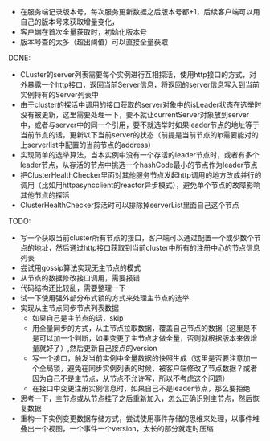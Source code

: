 * 在服务端记录版本号，每次服务更新数据之后版本号都+1，后续客户端可以用自己的版本号来获取增量变化，
* 客户端在首次全量获取时，初始化版本号
* 版本号查的太多（超出阈值）可以直接全量获取

DONE:
* CLuster的server列表需要每个实例进行互相探活，使用http接口的方式，对外暴露一个http接口，返回当前Server信息，将返回的server信息写入到当前实例持有的Server列表中
* 由于cluster的探活中调用的接口获取的server对象中的isLeader状态在选举时没有被更新，这里需要处理一下，要不就让currentServer对象放到server中，或者与server中的同一个引用，要不就选举时如果leader节点的地址等于当前节点的话，更新以下当前server的状态（前提是当前节点的ip需要能对的上serverlist中配置的当前节点的address）
* 实现简单的选举算法，当本实例中没有一个存活的leader节点时，或者有多个leader节点，从存活的节点中挑选一个hashCode最小的节点作为leader节点
* 把ClusterHealthChecker里面对其他服务节点发起http调用的地方改成并行的调用（比如用httpasyncclient的reactor异步模式），避免单个节点的故障影响其他节点的探活
* ClusterHealthChecker探活时可以排除掉serverList里面自己这个节点


TODO:
* 写一个获取当前cluster所有节点的接口，客户端可以通过配置一个或少数个节点的地址，然后通过http接口获取到当前cluster中所有的注册中心的节点信息列表
* 尝试用gossip算法实现无主节点的模式
* 从节点的数据修改接口调用，需要报错
* 代码结构还比较乱，需要整理一下
* 试一下使用强外部分布式锁的方式来处理主节点的选举
* 实现从主节点同步节点列表数据
  * 如果自己是主节点的话，skip
  * 用全量同步的方式，从主节点拉取数据，覆盖自己节点的数据（这里是不是可以加一个判断，如果变更了主节点才做全量，否则就根据版本来做增量就好了）,然后更新自己接点的version
  * 写一个接口，触发当前实例中全量数据的快照生成（这里是否要注意加一个全局锁，避免在同步实例列表的时候，被客户端修改了节点数据？或者因为自己不是主节点，从节点不允许写，所以不考虑这个问题）
  * 在接口中变更注册实例信息时，如果自己不是leader节点，那么要拒绝
* 思考一下，主节点或从节点挂了之后重新加入，怎么正确识别主节点，然后恢复数据
* 重构一下实例变更数据存储方式，尝试使用事件存储的思维来处理，以事件堆叠出一个视图，一个事件一个version，太长的部分就定时压缩